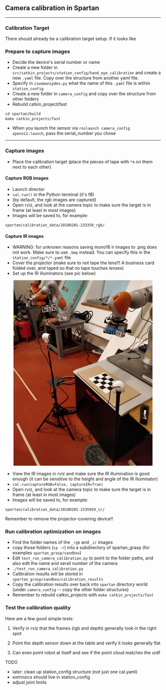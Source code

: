 ## Camera calibration in Spartan

---

### Calibration Target
There should already be a calibration target setup. If it looks like 

### Prepare to capture images

- Decide the device's serial number or name
- Create a new folder in `src/catkin_projects/station_config/hand_eye_calibration` and create a new `.yaml` file.  Copy over the structure from another yaml file.
- Specify in `iiwamanipdev.py` what the name of this `.yaml` file is within `station_config`
- Create a new folder in `camera_config` and copy over the structure from other folders
- Rebuild catkin_project/fast
```
cd spartan/build
make catkin_projects/fast
```
- When you launch the sensor via `roslaunch camera_config openni2.launch`, pass the serial_number you chose

---

### Capture images

- Place the calibration target (place the pieces of tape with `*`s on them next to each other)

#### Capture RGB images

- Launch director
- `cal.run()` in the Python terminal (it's f8)
- (by default, the rgb images are captured)
- Open rviz, and look at the camera topic to make sure the target is in frame (at least in most images)
- Images will be saved to, for example:
```
spartan/calibration_data/20180201-233350_rgb/
```

#### Capture IR images

- WARNING: for unknown reasons saving mono16 ir images to .png does not work.  Make sure to use `.bmp` instead.  You can specify this in the `station_config/*/*.yaml` file
- Cover the projector (make sure to not tape the lens!!! A business card folded over, and taped so that no tape touches lenses)
- Set up the IR illuminators (see pic below)

<p align="center">
  <img src="./doc/kuka_ir_illuminators.jpg" width="450"/>
</p>

- View the IR images in rviz and make sure the IR illumination is good enough (it can be sensitive to the height and angle of the IR illuminator)
- `cal.run(captureRGB=False, captureIR=True)`
- Open rviz, and look at the camera topic to make sure the target is in frame (at least in most images)
- Images will be saved to, for example:
```
spartan/calibration_data/20180201-2335959_ir/
```

Remember to remove the projector-covering device!!

### Run calibration optimization on images

- Find the folder names of the `_rgb` and `_ir` images
- copy those folders (`cp -r`) into a subdirectory of spartan_grasp (for examples `spartan_grasp/sandbox`)
- Edit `test_run_camera_calibration.py` to point to the folder paths, and also edit the name and serail number of the camera
- `./test_run_camera_calibration.py`
- Calibration results will be stored in `spartan_grasp/sandbox/calibration_results`
- Copy the calibration results over back into `spartan` directory world (under `camera_config` -- copy the other folder structures)
- Remember to rebuild catkin_projects with `make catkin_projects/fast`

### Test the calibration quality

Here are a few good simple tests:

1. Verify in rviz that the frames (rgb and depth) generally look in the right spot

2. Point the depth sensor down at the table and verify it looks generally flat

3. Can even point robot at itself and see if the point cloud matches the urdf


TODO
- later: clean up station_config structure (not just one cal.yaml)
- extrinsics should live in station_config
- adjust joint limits
